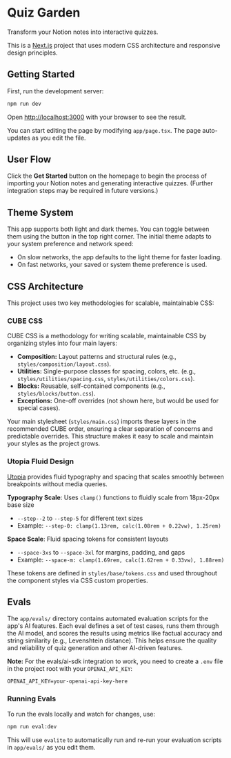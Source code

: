 # Quiz Garden

Transform your Notion notes into interactive quizzes.

This is a [Next.js](https://nextjs.org) project that uses modern CSS architecture and responsive design principles.

## Getting Started

First, run the development server:

```bash
npm run dev
```

Open [http://localhost:3000](http://localhost:3000) with your browser to see the result.

You can start editing the page by modifying `app/page.tsx`. The page auto-updates as you edit the file.

## User Flow

Click the **Get Started** button on the homepage to begin the process of importing your Notion notes and generating interactive quizzes. (Further integration steps may be required in future versions.)

## Theme System

This app supports both light and dark themes. You can toggle between them using the button in the top right corner. The initial theme adapts to your system preference and network speed:
- On slow networks, the app defaults to the light theme for faster loading.
- On fast networks, your saved or system theme preference is used.

## CSS Architecture

This project uses two key methodologies for scalable, maintainable CSS:

### CUBE CSS

CUBE CSS is a methodology for writing scalable, maintainable CSS by organizing styles into four main layers:

- **Composition:** Layout patterns and structural rules (e.g., `styles/composition/layout.css`).
- **Utilities:** Single-purpose classes for spacing, colors, etc. (e.g., `styles/utilities/spacing.css`, `styles/utilities/colors.css`).
- **Blocks:** Reusable, self-contained components (e.g., `styles/blocks/button.css`).
- **Exceptions:** One-off overrides (not shown here, but would be used for special cases).

Your main stylesheet (`styles/main.css`) imports these layers in the recommended CUBE order, ensuring a clear separation of concerns and predictable overrides. This structure makes it easy to scale and maintain your styles as the project grows.

### Utopia Fluid Design

[Utopia](https://utopia.fyi/) provides fluid typography and spacing that scales smoothly between breakpoints without media queries.

**Typography Scale**: Uses `clamp()` functions to fluidly scale from 18px-20px base size
- `--step--2` to `--step-5` for different text sizes
- Example: `--step-0: clamp(1.13rem, calc(1.08rem + 0.22vw), 1.25rem)`

**Space Scale**: Fluid spacing tokens for consistent layouts
- `--space-3xs` to `--space-3xl` for margins, padding, and gaps
- Example: `--space-m: clamp(1.69rem, calc(1.62rem + 0.33vw), 1.88rem)`

These tokens are defined in `styles/base/tokens.css` and used throughout the component styles via CSS custom properties.

## Evals

The `app/evals/` directory contains automated evaluation scripts for the app's AI features. Each eval defines a set of test cases, runs them through the AI model, and scores the results using metrics like factual accuracy and string similarity (e.g., Levenshtein distance). This helps ensure the quality and reliability of quiz generation and other AI-driven features.

**Note:** For the evals/ai-sdk integration to work, you need to create a `.env` file in the project root with your `OPENAI_API_KEY`:

```
OPENAI_API_KEY=your-openai-api-key-here
```

### Running Evals

To run the evals locally and watch for changes, use:

```bash
npm run eval:dev
```

This will use `evalite` to automatically run and re-run your evaluation scripts in `app/evals/` as you edit them.

